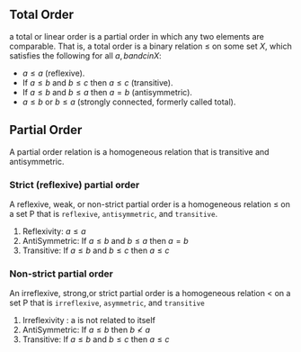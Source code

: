 

## Total Order

a total or linear order is a partial order in which any two elements are comparable. That is, a total order is a binary relation $\leq$  on some set $X$, which satisfies the following for all $a,b and c in X$:

* $a \leq a$ (reflexive).
* If $a \leq b$ and $b \leq c$ then $a\leq c$ (transitive).
* If $a \leq b$ and $b \leq a$ then $a = b$ (antisymmetric).
* $a \leq b$ or $b \leq a$ (strongly connected, formerly called total).


## Partial Order

A partial order relation is a homogeneous relation that is transitive and antisymmetric.

### Strict (reflexive) partial order

A reflexive, weak, or non-strict partial order is a homogeneous relation ≤ on a set P that is `reflexive`, `antisymmetric`, and `transitive`.

1. Reflexivity: $a \leq a$
2. AntiSymmetric: If $a \leq b$ and $b \leq a$ then $a = b$
3. Transitive: If $a \leq b$ and $b \leq c$ then $a \leq c$


### Non-strict partial order

An irreflexive, strong,or strict partial order is a homogeneous relation < on a set P that is `irreflexive`, `asymmetric`, and `transitive`

1. Irreflexivity : a is not related to itself
2. AntiSymmetric: If $a \le b$ then $b \nless a$
3. Transitive: If $a \le b$ and $b \le c$ then $a \le c$


